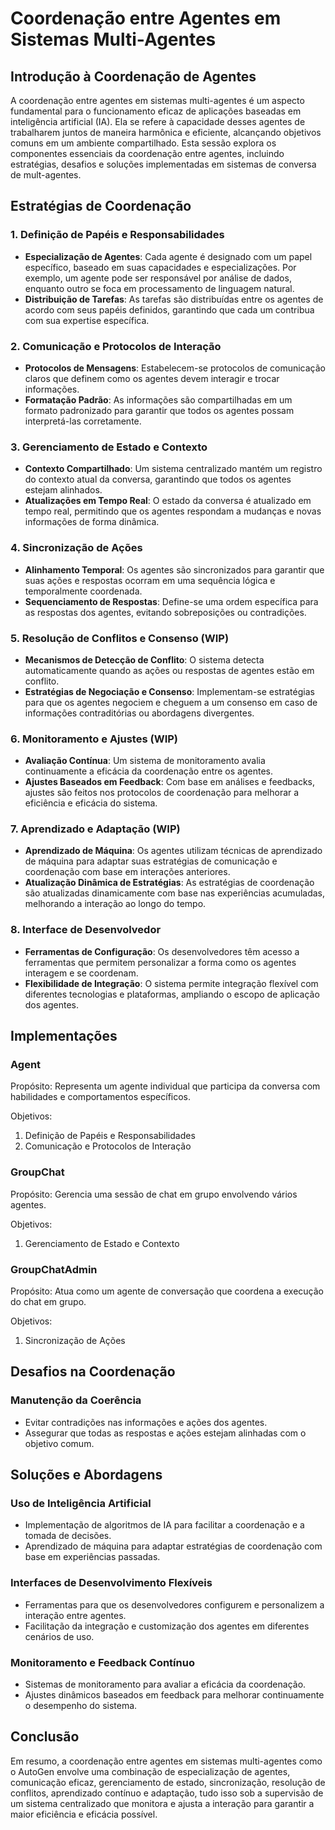 # Coordenação entre Agentes em Sistemas Multi-Agentes

## Introdução à Coordenação de Agentes

A coordenação entre agentes em sistemas multi-agentes é um aspecto fundamental para o funcionamento eficaz de aplicações baseadas em inteligência artificial (IA). Ela se refere à capacidade desses agentes de trabalharem juntos de maneira harmônica e eficiente, alcançando objetivos comuns em um ambiente compartilhado. Esta sessão explora os componentes essenciais da coordenação entre agentes, incluindo estratégias, desafios e soluções implementadas em sistemas de conversa de mult-agentes.

## Estratégias de Coordenação

### 1. Definição de Papéis e Responsabilidades
- **Especialização de Agentes**: Cada agente é designado com um papel específico, baseado em suas capacidades e especializações. Por exemplo, um agente pode ser responsável por análise de dados, enquanto outro se foca em processamento de linguagem natural.
- **Distribuição de Tarefas**: As tarefas são distribuídas entre os agentes de acordo com seus papéis definidos, garantindo que cada um contribua com sua expertise específica.

### 2. Comunicação e Protocolos de Interação
- **Protocolos de Mensagens**: Estabelecem-se protocolos de comunicação claros que definem como os agentes devem interagir e trocar informações.
- **Formatação Padrão**: As informações são compartilhadas em um formato padronizado para garantir que todos os agentes possam interpretá-las corretamente.

### 3. Gerenciamento de Estado e Contexto
- **Contexto Compartilhado**: Um sistema centralizado mantém um registro do contexto atual da conversa, garantindo que todos os agentes estejam alinhados.
- **Atualizações em Tempo Real**: O estado da conversa é atualizado em tempo real, permitindo que os agentes respondam a mudanças e novas informações de forma dinâmica.

### 4. Sincronização de Ações
- **Alinhamento Temporal**: Os agentes são sincronizados para garantir que suas ações e respostas ocorram em uma sequência lógica e temporalmente coordenada.
- **Sequenciamento de Respostas**: Define-se uma ordem específica para as respostas dos agentes, evitando sobreposições ou contradições.

### 5. Resolução de Conflitos e Consenso (WIP)
- **Mecanismos de Detecção de Conflito**: O sistema detecta automaticamente quando as ações ou respostas de agentes estão em conflito.
- **Estratégias de Negociação e Consenso**: Implementam-se estratégias para que os agentes negociem e cheguem a um consenso em caso de informações contraditórias ou abordagens divergentes.

### 6. Monitoramento e Ajustes (WIP)
- **Avaliação Contínua**: Um sistema de monitoramento avalia continuamente a eficácia da coordenação entre os agentes.
- **Ajustes Baseados em Feedback**: Com base em análises e feedbacks, ajustes são feitos nos protocolos de coordenação para melhorar a eficiência e eficácia do sistema.

### 7. Aprendizado e Adaptação (WIP)
- **Aprendizado de Máquina**: Os agentes utilizam técnicas de aprendizado de máquina para adaptar suas estratégias de comunicação e coordenação com base em interações anteriores.
- **Atualização Dinâmica de Estratégias**: As estratégias de coordenação são atualizadas dinamicamente com base nas experiências acumuladas, melhorando a interação ao longo do tempo.

### 8. Interface de Desenvolvedor
- **Ferramentas de Configuração**: Os desenvolvedores têm acesso a ferramentas que permitem personalizar a forma como os agentes interagem e se coordenam.
- **Flexibilidade de Integração**: O sistema permite integração flexível com diferentes tecnologias e plataformas, ampliando o escopo de aplicação dos agentes.


## Implementações

### Agent
Propósito: Representa um agente individual que participa da conversa com habilidades e comportamentos específicos.

Objetivos:
1. Definição de Papéis e Responsabilidades
2. Comunicação e Protocolos de Interação

### GroupChat
Propósito: Gerencia uma sessão de chat em grupo envolvendo vários agentes.

Objetivos:
1. Gerenciamento de Estado e Contexto

### GroupChatAdmin
Propósito: Atua como um agente de conversação que coordena a execução do chat em grupo.

Objetivos:
1. Sincronização de Ações


## Desafios na Coordenação

### Manutenção da Coerência
- Evitar contradições nas informações e ações dos agentes.
- Assegurar que todas as respostas e ações estejam alinhadas com o objetivo comum.

## Soluções e Abordagens

### Uso de Inteligência Artificial
- Implementação de algoritmos de IA para facilitar a coordenação e a tomada de decisões.
- Aprendizado de máquina para adaptar estratégias de coordenação com base em experiências passadas.

### Interfaces de Desenvolvimento Flexíveis
- Ferramentas para que os desenvolvedores configurem e personalizem a interação entre agentes.
- Facilitação da integração e customização dos agentes em diferentes cenários de uso.

### Monitoramento e Feedback Contínuo
- Sistemas de monitoramento para avaliar a eficácia da coordenação.
- Ajustes dinâmicos baseados em feedback para melhorar continuamente o desempenho do sistema.

## Conclusão

Em resumo, a coordenação entre agentes em sistemas multi-agentes como o AutoGen envolve uma combinação de especialização de agentes, comunicação eficaz, gerenciamento de estado, sincronização, resolução de conflitos, aprendizado contínuo e adaptação, tudo isso sob a supervisão de um sistema centralizado que monitora e ajusta a interação para garantir a maior eficiência e eficácia possível.

